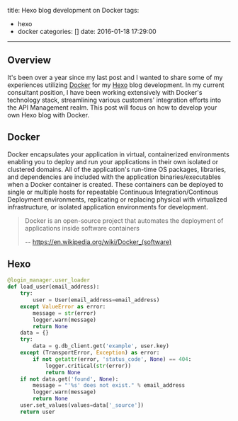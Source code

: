 title: Hexo blog development on Docker
tags:
  - hexo
  - docker
categories: []
date: 2016-01-18 17:29:00
---
## Overview

It's been over a year since my last post and I wanted to share some of my experiences utilizing [Docker](http://docker.com) for my [Hexo](http://hexo.com) blog development. In my current consultant position, I have been working extensively with Docker's technology stack, streamlining various customers' integration efforts into the API Management realm. This post will focus on how to develop your own Hexo blog with Docker.


## Docker
Docker encapsulates your application in virtual, containerized environments enabling you to deploy and run your applications in their own isolated or clustered domains. All of the application's run-time OS packages, libraries, and dependencies are included with the application binaries/executables when a Docker container is created. These containers can be deployed to single or multiple hosts for repeatable Continuous Integration/Continous Deployment environments, replicating or replacing physical with virtualized infrastructure, or isolated application environments for development.

> Docker is an open-source project that automates the deployment of applications inside software containers
>
> -- https://en.wikipedia.org/wiki/Docker_(software)



## Hexo


``` Python main.py https://github.com/phriscage/flask_elasticsearch_auth_example/blob/master/lib/example/v1/api/main.py
@login_manager.user_loader
def load_user(email_address):
    try:
        user = User(email_address=email_address)
    except ValueError as error:
        message = str(error)
        logger.warn(message)
        return None
    data = {}
    try:
        data = g.db_client.get('example', user.key)
    except (TransportError, Exception) as error:
        if not getattr(error, 'status_code', None) == 404:
            logger.critical(str(error))
            return None
    if not data.get('found', None):
        message = "'%s' does not exist." % email_address
        logger.warn(message)
        return None
    user.set_values(values=data['_source'])
    return user
```